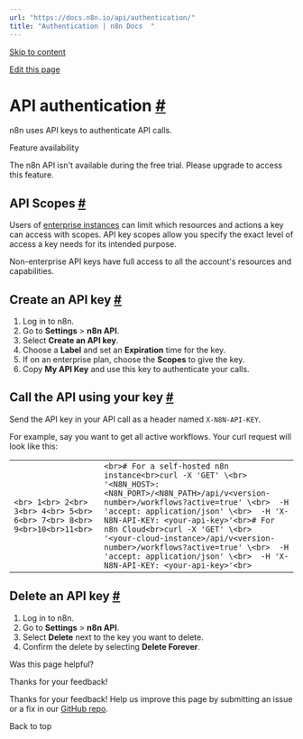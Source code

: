 ```yaml
---
url: "https://docs.n8n.io/api/authentication/"
title: "Authentication | n8n Docs  "
---
```


[Skip to content](https://docs.n8n.io/api/authentication/#api-authentication)

[Edit this page](https://github.com/n8n-io/n8n-docs/edit/main/docs/api/authentication.md "Edit this page")

# API authentication [\#](https://docs.n8n.io/api/authentication/\#api-authentication "Permanent link")

n8n uses API keys to authenticate API calls.

Feature availability

The n8n API isn't available during the free trial. Please upgrade to access this feature.

## API Scopes [\#](https://docs.n8n.io/api/authentication/\#api-scopes "Permanent link")

Users of [enterprise instances](https://n8n.io/enterprise/) can limit which resources and actions a key can access with scopes. API key scopes allow you specify the exact level of access a key needs for its intended purpose.

Non-enterprise API keys have full access to all the account's resources and capabilities.

## Create an API key [\#](https://docs.n8n.io/api/authentication/\#create-an-api-key "Permanent link")

1. Log in to n8n.
2. Go to **Settings** \> **n8n API**.
3. Select **Create an API key**.
4. Choose a **Label** and set an **Expiration** time for the key.
5. If on an enterprise plan, choose the **Scopes** to give the key.
6. Copy **My API Key** and use this key to authenticate your calls.

## Call the API using your key [\#](https://docs.n8n.io/api/authentication/\#call-the-api-using-your-key "Permanent link")

Send the API key in your API call as a header named `X-N8N-API-KEY`.

For example, say you want to get all active workflows. Your curl request will look like this:

|     |     |
| --- | --- |
| ```<br> 1<br> 2<br> 3<br> 4<br> 5<br> 6<br> 7<br> 8<br> 9<br>10<br>11<br>``` | ```<br># For a self-hosted n8n instance<br>curl -X 'GET' \<br>  '<N8N_HOST>:<N8N_PORT>/<N8N_PATH>/api/v<version-number>/workflows?active=true' \<br>  -H 'accept: application/json' \<br>  -H 'X-N8N-API-KEY: <your-api-key>'<br># For n8n Cloud<br>curl -X 'GET' \<br>  '<your-cloud-instance>/api/v<version-number>/workflows?active=true' \<br>  -H 'accept: application/json' \<br>  -H 'X-N8N-API-KEY: <your-api-key>'<br>``` |

## Delete an API key [\#](https://docs.n8n.io/api/authentication/\#delete-an-api-key "Permanent link")

1. Log in to n8n.
2. Go to **Settings** \> **n8n API**.
3. Select **Delete** next to the key you want to delete.
4. Confirm the delete by selecting **Delete Forever**.

Was this page helpful?






Thanks for your feedback!






Thanks for your feedback! Help us improve this page by submitting an issue or a fix in our [GitHub repo](https://github.com/n8n-io/n8n-docs).


Back to top